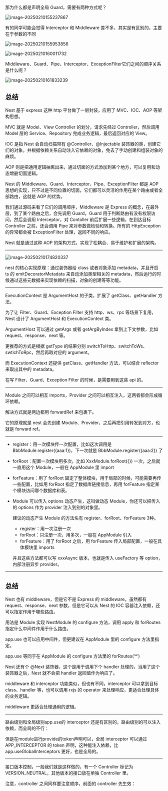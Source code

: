 那为什么都是声明全局 Guard，需要有两种方式呢？

![image-20250210155237867](C:\Users\Dell\AppData\Roaming\Typora\typora-user-images\image-20250210155237867.png)

有的同学可能会觉得 Interceptor 和 Middleware 差不多，其实是有区别的，主要在于参数的不同

![image-20250210155953856](C:\Users\Dell\AppData\Roaming\Typora\typora-user-images\image-20250210155953856.png)

![image-20250210160011732](C:\Users\Dell\AppData\Roaming\Typora\typora-user-images\image-20250210160011732.png)

Middleware、Guard、Pipe、Interceptor、ExceptionFilter它们之间的顺序关系是什么呢？

![image-20250210161833239](C:\Users\Dell\AppData\Roaming\Typora\typora-user-images\image-20250210161833239.png)

## 总结

Nest 基于 express 这种 http 平台做了一层封装，应用了 MVC、IOC、AOP 等架构思想。

MVC 就是 Model、View Controller 的划分，请求先经过 Controller，然后调用 Model 层的 Service、Repository 完成业务逻辑，最后返回对应的 View。

IOC 是指 Nest 会自动扫描带有 @Controller、@Injectable 装饰器的类，创建它们的对象，并根据依赖关系自动注入它依赖的对象，免去了手动创建和组装对象的麻烦。

AOP 则是把通用逻辑抽离出来，通过切面的方式添加到某个地方，可以复用和动态增删切面逻辑。

Nest 的 Middleware、Guard、Interceptor、Pipe、ExceptionFilter 都是 AOP 思想的实现，只不过是不同位置的切面，它们都可以灵活的作用在某个路由或者全部路由，这就是 AOP 的优势。

我们通过源码来看了它们的调用顺序，Middleware 是 Express 的概念，在最外层，到了某个路由之后，会先调用 Guard，Guard 用于判断路由有没有权限访问，然后会调用 Interceptor，对 Contoller 前后扩展一些逻辑，在到达目标 Controller 之前，还会调用 Pipe 来对参数做检验和转换。所有的 HttpException 的异常都会被 ExceptionFilter 处理，返回不同的响应。

Nest 就是通过这种 AOP 的架构方式，实现了松耦合、易于维护和扩展的架构。

--------------------------------

![image-20250210174820337](C:\Users\Dell\AppData\Roaming\Typora\typora-user-images\image-20250210174820337.png)

nest 的核心实现原理：通过装饰器给 class 或者对象添加 metadata，并且开启 ts 的 emitDecoratorMetadata 来自动添加类型相关的 metadata，然后运行的时候通过这些元数据来实现依赖的扫描，对象的创建等等功能。

--------------------------------

ExecutionContext 是 ArgumentHost 的子类，扩展了 getClass、getHandler 方法。

为了让 Filter、Guard、Exception Filter 支持 http、ws、rpc 等场景下复用，Nest 设计了 ArgumentHost 和 ExecutionContext 类。

ArgumentHost 可以通过 getArgs 或者 getArgByIndex 拿到上下文参数，比如 request、response、next 等。

更推荐的方式是根据 getType 的结果分别 switchToHttp、switchToWs、swtichToRpc，然后再取对应的 argument。

而 ExecutionContext 还提供 getClass、getHandler 方法，可以结合 reflector 来取出其中的 metadata。

在写 Filter、Guard、Exception Filter 的时候，是需要用到这些 api 的。

------------------------------

Module 之间可以相互 imports，Provider 之间可以相互注入，这两者都会形成循环依赖。

解决方式就是两边都用 forwardRef 来包裹下。

它的原理就是 nest 会先创建 Module、Provider，之后再把引用转发到对方，也就是 forward ref。

---------------------------

- register：用一次模块传一次配置，比如这次调用是 BbbModule.register({aaa:1})，下一次就是 BbbModule.register({aaa:2}) 了

- forRoot：配置一次模块用多次，比如 XxxModule.forRoot({}) 一次，之后就一直用这个 Module，一般在 AppModule 里 import

- forFeature：用了 forRoot 固定了整体模块，用于局部的时候，可能需要再传一些配置，比如用 forRoot 指定了数据库链接信息，再用 forFeature 指定某个模块访问哪个数据库和表。

- Module 可以传入 options 动态产生，这叫做动态 Module，你还可以把传入的 options 作为 provider 注入到别的对象里。

  建议的动态产生 Module 的方法名有 register、forRoot、forFeature 3种。

  - register：用一次注册一次
  - forRoot：只注册一次，用多次，一般在 AppModule 引入
  - forFeature：用了 forRoot 之后，用 forFeature 传入局部配置，一般在具体模块里 imports

  并且这些方法都可以写 xxxAsync 版本，也就是传入 useFactory 等 option，内部注册异步 provider。

----------------------------------

## 总结

Nest 也有 middleware，但是它不是 Express 的 middleware，虽然都有 request、response、next 参数，但是它可以从 Nest 的 IOC 容器注入依赖，还可以指定作用于哪些路由。

用法是 Module 实现 NestModule 的 configure 方法，调用 apply 和 forRoutes 指定什么中间件作用于什么路由。

app.use 也可以应用中间件，但更建议在 AppModule 里的 configure 方法里指定。

app.use 等同于在 AppModule 的 configure 方法里的 forRoutes(‘*’)

Nest 还有个 @Next 装饰器，这个是用于调用下个 handler 处理的，当用了这个装饰器之后，Nest 就不会把 handler 返回值作为响应了。

middleware 和 interceptor 功能类似，但也有不同，interceptor 可以拿到目标 class、handler 等，也可以调用 rxjs 的 operator 来处理响应，更适合处理具体的业务逻辑。

middleware 更适合处理通用的逻辑。

------------------------------------------

路由级别和全局级别app.use的 interceptor 还是有区别的，路由级别的可以注入依赖，而全局的不行：

但是在module进行provide的token声明可以，全局 interceptor 可以通过 APP_INTERCEPTOR 的 token 声明，这种能注入依赖，比 app.useGlobalInterceptors 更好，也是全局的。

-----------------------------------

接口版本控制，一般我们就是这样做的，有一个 Controller 标记为 VERSION_NEUTRAL，其他版本的接口放在单独 Controller 里。

注意，controller 之间同样要注意顺序，前面的 controller 先生效：